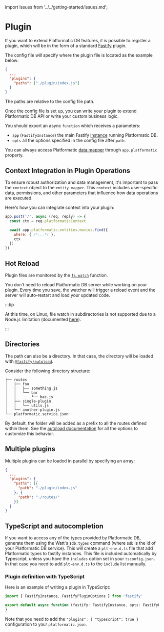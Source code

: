 import Issues from '../../getting-started/issues.md';

# Plugin

If you want to extend Platformatic DB features, it is possible to register a plugin, which will be in the form of a standard [Fastify](https://fastify.io) plugin.

The config file will specify where the plugin file is located as the example below:

```json
{
  ...
  "plugins": {
    "paths": ["./plugin/index.js"]
  }
}
```
The paths are relative to the config file path.

Once the config file is set up, you can write your plugin to extend Platformatic DB API or write your custom business logic.

You should export an async `function` which receives a parameters:

- `app` (`FastifyInstance`) the main Fastify [instance](https://www.fastify.io/docs/latest/Reference/Server/#instance) running Platformatic DB.
- `opts` all the options specified in the config file after `path`.

You can always access Platformatic [data mapper](../sql-mapper/overview.md) through `app.platformatic` property.


## Context Integration in Plugin Operations

To ensure robust authorization and data management, it's important to pass the `context` object to the `entity mapper`. This `context` includes user-specific data, permissions, and other parameters that influence how data operations are executed. 

Here's how you can integrate context into your plugin:

```js
app.post('/', async (req, reply) => {
  const ctx = req.platformaticContext

  await app.platformatic.entities.movies.find({
    where: { /*...*/ },
    ctx
  })
})
```

## Hot Reload

Plugin files are monitored by the [`fs.watch`](https://nodejs.org/api/fs.html#fspromiseswatchfilename-options) function.

You don't need to reload Platformatic DB server while working on your plugin. Every time you save, the watcher will trigger a reload event and the server will auto-restart and load your updated code.

:::tip

At this time, on Linux, file watch in subdirectories is not supported due to a Node.js limitation (documented [here](https://nodejs.org/api/fs.html#caveats)).

:::

## Directories

The path can also be a directory. In that case, the directory will be loaded with [`@fastify/autoload`](https://github.com/fastify/fastify-autoload).

Consider the following directory structure:

```
├── routes
│   ├── foo
│   │   ├── something.js
│   │   └── bar
│   │       └── baz.js
│   ├── single-plugin
│   │   └── utils.js
│   └── another-plugin.js
└── platformatic.service.json
```

By default, the folder will be added as a prefix to all the routes defined within them.
See the [autoload documentation](../runtime/configuration.md#autoload) for all the options to customize this behavior.

## Multiple plugins

Multiple plugins can be loaded in parallel by specifying an array:

```json
{
  ...
  "plugins": {
    "paths": [{
      "path": "./plugin/index.js"
    }, {
      "path": "./routes/"
    }]
  }
}
```

## TypeScript and autocompletion

If you want to access any of the types provided by Platformatic DB, generate them using the Watt's `$db:types` command (where `$db` is the id of your Platformatic DB service).
This will create a `plt-env.d.ts` file that add Platformatic types to fastify instances. This file is included automatically
by Typescript, unless you have the `includes` option set in your `tsconfig.json`. In that case you need to add 
`plt-env.d.ts` to the `include` list manually.

### Plugin definition with TypeScript

Here is an example of writing a plugin in TypeScript:

```ts
import { FastifyInstance, FastifyPluginOptions } from 'fastify'

export default async function (fastify: FastifyInstance, opts: FastifyPluginOptions) {
}
```

Note that you need to add the `"plugins": { "typescript": true }` configuration to your `platformatic.json`.

<Issues />
